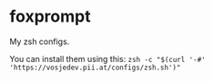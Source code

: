 # foxprompt
My zsh configs.

You can install them using this:
`zsh -c "$(curl '-#' 'https://vosjedev.pii.at/configs/zsh.sh')"`
